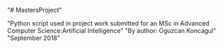 "# MastersProject" 

"Python script used in project work submitted for an MSc in Advanced Computer Science:Artificial Intelligence"
"By author: Oguzcan Koncagul"
"September 2018"
